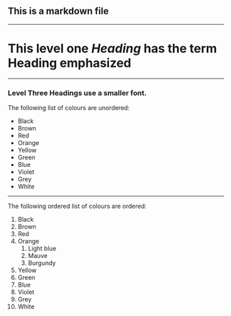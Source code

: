 ## This is a markdown file
___

# This level one *__Heading__* has the term Heading emphasized 
___

### Level Three Headings use a smaller font.

>>>

The following list of colours are unordered:

* Black
* Brown
* Red
* Orange
* Yellow
* Green
* Blue
* Violet
* Grey
* White

----

The following ordered list of colours are ordered:

1. Black
4. Brown
3. Red
6. Orange
    1. Light blue
    3. Mauve
    2. Burgundy
9. Yellow
8. Green
2. Blue
5. Violet
7. Grey
10. White

